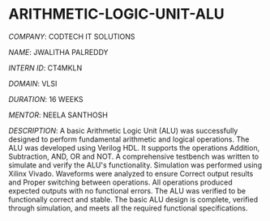 # ARITHMETIC-LOGIC-UNIT-ALU

*COMPANY*: CODTECH IT SOLUTIONS

*NAME*: JWALITHA PALREDDY

*INTERN ID*: CT4MKLN

*DOMAIN*: VLSI

*DURATION*: 16 WEEKS

*MENTOR*: NEELA SANTHOSH

*DESCRIPTION*: A basic Arithmetic Logic Unit (ALU) was successfully designed to perform fundamental arithmetic and logical operations. The ALU was developed using Verilog HDL. It supports the operations Addition, Subtraction, AND, OR and NOT. A comprehensive testbench was written to simulate and verify the ALU's functionality. Simulation was performed using Xilinx Vivado. Waveforms were analyzed to ensure Correct output results and Proper switching between operations. All operations produced expected outputs with no functional errors. The ALU was verified to be functionally correct and stable. The basic ALU design is complete, verified through simulation, and meets all the required functional specifications. 
